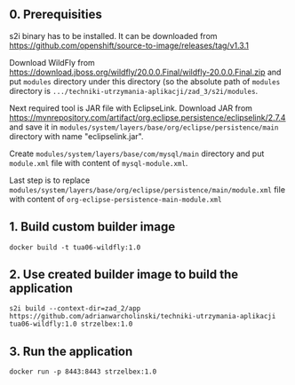 ## 0. Prerequisities
s2i binary has to be installed. It can be downloaded from https://github.com/openshift/source-to-image/releases/tag/v1.3.1

Download WildFly from https://download.jboss.org/wildfly/20.0.0.Final/wildfly-20.0.0.Final.zip and put `modules` directory under this directory (so the absolute path of `modules` directory is `.../techniki-utrzymania-aplikacji/zad_3/s2i/modules`. 

Next required tool is JAR file with EclipseLink. Download JAR from https://mvnrepository.com/artifact/org.eclipse.persistence/eclipselink/2.7.4 and save it in `modules/system/layers/base/org/eclipse/persistence/main` directory with name "eclipselink.jar".

Create `modules/system/layers/base/com/mysql/main` directory and put `module.xml` file with content of `mysql-module.xml`.

Last step is to replace `modules/system/layers/base/org/eclipse/persistence/main/module.xml` file with content of `org-eclipse-persistence-main-module.xml`

## 1. Build custom builder image
```
docker build -t tua06-wildfly:1.0
```

## 2. Use created builder image to build the application
```
s2i build --context-dir=zad_2/app https://github.com/adrianwarcholinski/techniki-utrzymania-aplikacji tua06-wildfly:1.0 strzelbex:1.0
```

## 3. Run the application
```
docker run -p 8443:8443 strzelbex:1.0
```
